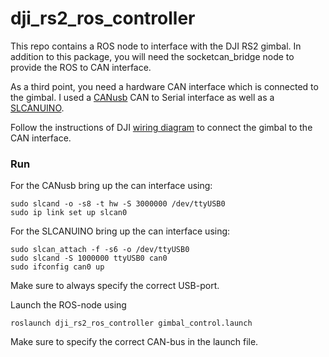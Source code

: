 # dji_rs2_ros_controller

This repo contains a ROS node to interface with the DJI RS2 gimbal.
In addition to this package, you will need the socketcan_bridge node to provide the ROS to CAN interface.

As a third point, you need a hardware CAN interface which is connected to the gimbal.
I used a [CANusb](http://www.can232.com/?page_id=16) CAN to Serial interface as well as a [SLCANUINO](https://github.com/kahiroka/slcanuino).

Follow the instructions of DJI [wiring diagram](https://terra-1-g.djicdn.com/851d20f7b9f64838a34cd02351370894/DJI%20R%20SDK/External%20interface%20diagram.pdf) to connect the gimbal to the CAN interface.

### Run

For the CANusb bring up the can interface using:
```
sudo slcand -o -s8 -t hw -S 3000000 /dev/ttyUSB0
sudo ip link set up slcan0
```

For the SLCANUINO bring up the can interface using:
```
sudo slcan_attach -f -s6 -o /dev/ttyUSB0
sudo slcand -S 1000000 ttyUSB0 can0
sudo ifconfig can0 up
```

Make sure to always specify the correct USB-port.

Launch the ROS-node using
```
roslaunch dji_rs2_ros_controller gimbal_control.launch
```

Make sure to specify the correct CAN-bus in the launch file. 
